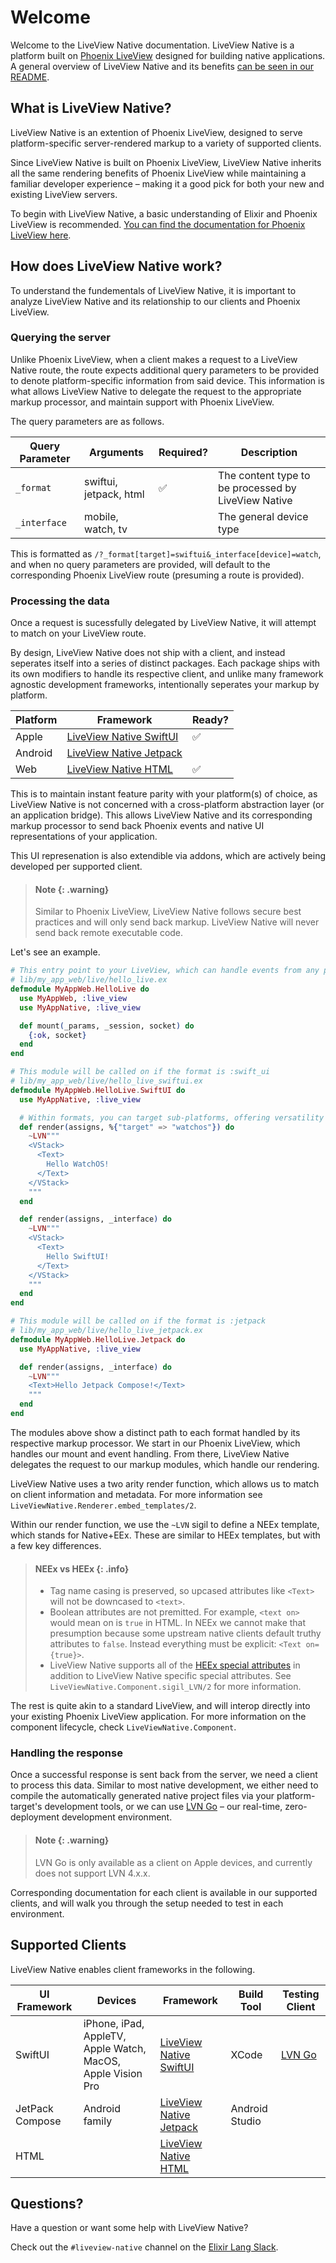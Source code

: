 # Welcome

Welcome to the LiveView Native documentation. LiveView Native is a platform built on
[Phoenix LiveView](https://github.com/phoenixframework/phoenix_live_view) designed for
building native applications. A general overview of LiveView Native and its benefits
[can be seen in our README](https://github.com/live_view_native/live_view_native).

## What is LiveView Native?

LiveView Native is an extention of Phoenix LiveView, designed to serve
platform-specific server-rendered markup to a variety of supported clients.

Since LiveView Native is built on Phoenix LiveView, LiveView Native inherits all
the same rendering benefits of Phoenix LiveView while maintaining a familiar developer
experience – making it a good pick for both your new and existing LiveView servers.

To begin with LiveView Native, a basic understanding of Elixir and Phoenix LiveView
is recommended. [You can find the documentation for Phoenix LiveView here](https://hexdocs.pm/phoenix_live_view/welcome.html).

## How does LiveView Native work?

To understand the fundementals of LiveView Native, it is important to analyze LiveView Native
and its relationship to our clients and Phoenix LiveView.

### Querying the server

Unlike Phoenix LiveView, when a client makes a request to a LiveView Native route, the route expects additional query
parameters to be provided to denote platform-specific information from said device. This information is what allows
LiveView Native to delegate the request to the appropriate markup processor, and
maintain support with Phoenix LiveView.

The query parameters are as follows.

| Query Parameter | Arguments                | Required? | Description                                            |
|-----------------|--------------------------|-----------|--------------------------------------------------------|
| `_format`       | swiftui, jetpack, html   | ✅        | The content type to be processed by LiveView Native    |
| `_interface`    | mobile, watch, tv        |           | The general device type                                |

This is formatted as `/?_format[target]=swiftui&_interface[device]=watch`, and when no query parameters are provided,
will default to the corresponding Phoenix LiveView route (presuming a route is provided).

### Processing the data

Once a request is sucessfully delegated by LiveView Native, it will attempt to match on your LiveView route.

By design, LiveView Native does not ship with a client, and instead seperates
itself into a series of distinct packages. Each package ships with its own modifiers to handle its respective client,
and unlike many framework agnostic development frameworks, intentionally seperates your markup by platform.

| Platform | Framework                                                                             | Ready? |
|----------|---------------------------------------------------------------------------------------|--------|
| Apple    | [LiveView Native SwiftUI](https://github.com/liveview-native/liveview-client-swiftui) | ✅     |
| Android  | [LiveView Native Jetpack](https://github.com/liveview-native/liveview-client-jetpack) |        |
| Web      | [LiveView Native HTML](https://github.com/liveview-native/liveview-client-html)       | ✅     |

This is to maintain instant feature parity with your platform(s) of choice, as LiveView Native is not concerned with
a cross-platform abstraction layer (or an application bridge). This allows LiveView Native and its corresponding markup processor
to send back Phoenix events and native UI representations of your application.

This UI represenation is also extendible via addons, which are actively being developed per supported client.

> #### Note {: .warning}
> Similar to Phoenix LiveView, LiveView Native follows secure best practices and will only send back markup.
> LiveView Native will never send back remote executable code.

Let's see an example.

```elixir
# This entry point to your LiveView, which can handle events from any platform
# lib/my_app_web/live/hello_live.ex
defmodule MyAppWeb.HelloLive do
  use MyAppWeb, :live_view
  use MyAppNative, :live_view

  def mount(_params, _session, socket) do
    {:ok, socket}
  end
end

# This module will be called on if the format is :swift_ui
# lib/my_app_web/live/hello_live_swiftui.ex
defmodule MyAppWeb.HelloLive.SwiftUI do
  use MyAppNative, :live_view

  # Within formats, you can target sub-platforms, offering versatility in your views
  def render(assigns, %{"target" => "watchos"}) do
    ~LVN"""
    <VStack>
      <Text>
        Hello WatchOS!
      </Text>
    </VStack>
    """
  end

  def render(assigns, _interface) do
    ~LVN"""
    <VStack>
      <Text>
        Hello SwiftUI!
      </Text>
    </VStack>
    """
  end
end

# This module will be called on if the format is :jetpack
# lib/my_app_web/live/hello_live_jetpack.ex
defmodule MyAppWeb.HelloLive.Jetpack do
  use MyAppNative, :live_view

  def render(assigns, _interface) do
    ~LVN"""
    <Text>Hello Jetpack Compose!</Text>
    """
  end
end
```

The modules above show a distinct path to each format handled by its respective markup processor.
We start in our Phoenix LiveView, which handles our mount and event handling. From there, LiveView Native
delegates the request to our markup modules, which handle our rendering.

LiveView Native uses a two arity render function, which allows us to match on client information and
metadata. For more information see `LiveViewNative.Renderer.embed_templates/2`.

Within our render function, we use the `~LVN` sigil to define a NEEx template, which stands for Native+EEx. These are similar to HEEx templates, but
with a few key differences.

> #### NEEx vs HEEx {: .info}
> - Tag name casing is preserved, so upcased attributes like `<Text>` will not be downcased to `<text>`.
> - Boolean attributes are not premitted. For example, `<text on>` would mean on is `true` in HTML. In NEEx we cannot make that presumption because
> some upstream native clients default truthy attributes to `false`. Instead everything must be explicit: `<Text on={true}>`.
> - LiveView Native supports all of the [HEEx special attributes](https://hexdocs.pm/phoenix_live_view/Phoenix.Component.html#sigil_H/2-special-attributes)
> in addition to LiveView Native specific special attributes. See `LiveViewNative.Component.sigil_LVN/2` for more information.

The rest is quite akin to a standard LiveView, and will interop directly into your existing Phoenix LiveView
application. For more information on the component lifecycle, check `LiveViewNative.Component`.

### Handling the response

Once a successful response is sent back from the server, we need a client to process this data.
Similar to most native development, we either need to compile the automatically generated native project files via
your platform-target's development tools, or we can use [LVN Go](https://dockyard.com/blog/2024/09/10/introducing-lvn-go) – our real-time, zero-deployment development environment.

> #### Note {: .warning}
> LVN Go is only available as a client on Apple devices, and currently does not support LVN 4.x.x.

Corresponding documentation for each client is available in our supported clients, and will walk you through
the setup needed to test in each environment.

## Supported Clients

LiveView Native enables client frameworks in the following.

| UI Framework     | Devices                                                     | Framework                                                                             | Build Tool     | Testing Client                                              |
|------------------|-------------------------------------------------------------|---------------------------------------------------------------------------------------|----------------|-------------------------------------------------------------|
| SwiftUI          | iPhone, iPad, AppleTV, Apple Watch, MacOS, Apple Vision Pro | [LiveView Native SwiftUI](https://github.com/liveview-native/liveview-client-swiftui) | XCode          | [LVN Go](https://apps.apple.com/us/app/lvn-go/id6614695506) |
| JetPack Compose  | Android family                                              | [LiveView Native Jetpack](https://github.com/liveview-native/liveview-client-jetpack) | Android Studio |                                                             |
| HTML             |                                                             | [LiveView Native HTML](https://github.com/liveview-native/liveview-client-html)       |                |                                                             |

## Questions?

Have a question or want some help with LiveView Native?

Check out the `#liveview-native` channel on the [Elixir Lang Slack](https://elixir-lang.slack.com/).
